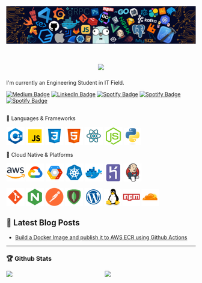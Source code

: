 <img src="./assets/media/header_.png">

<h1 align="center">
  <a href="https://git.io/typing-svg">
    <img src="https://readme-typing-svg.herokuapp.com/?lines=Hello,+There!+👋;This+is+Osman+DURDAĞ....;Nice+to+meet+you!&center=true&size=30">
  </a>
</h1>

I'm currently an Engineering Student in IT Field. </p>



<p> 
<!-- Medium Badge -->
<a href="https://medium.com/@serbis"><img src="https://img.shields.io/badge/-@WINOFFRG-0A0A0A?style=flat-square&amp;labelColor=0A0A0A&amp;logo=Medium&amp;link=https://winoffrg.medium.com/" alt="Medium Badge"></a>
<!-- Linkedin Badge -->
<a href="https://www.linkedin.com/in/serbis/"><img src="https://img.shields.io/badge/-@WINOFFRG-0077B5?style=flat-square&amp;labelColor=0077B5&amp;logo=LinkedIn&amp;link=https://www.linkedin.com/in/WINOFFRG/" alt="LinkedIn Badge"></a>
</a> <a href="https://open.spotify.com/user/1235099575"><img src="https://img.shields.io/badge/-%20Rohan%20Gupta-1ED760?style=flat-square&amp;labelColor=fff&amp;logo=Spotify&amp;link=https://open.spotify.com/user/1235099575" alt="Spotify Badge"></a>
<a href="https://open.spotify.com/user/1235099575"><img src="https://img.shields.io/badge/-%20Rohan%20Gupta-critical?style=flat-square&amp;labelColor=fff&amp;logo=Gmail&amp;link=https://open.spotify.com/user/1235099575" alt="Spotify Badge"></a>
<a href="https://t.me/WINOFFRG"><img src="https://img.shields.io/badge/-@WINOFFRG-blue?style=flat-square&amp;labelColor=blue&amp;logo=Telegram&amp;link=https://t.me/WINOFFRG" alt="Spotify Badge"></a>
</p>




##  

🧿 Languages & Frameworks
<p>
<img src="./assets/c++.svg" alt="C++" width="48" height="48"/>
<img src="./assets/javascript.svg" alt="JavaScript Logo" width="48" height="48"/>
<img src="./assets/css3.svg" alt="CSS" width="48" height="48"/>
<img src="./assets/html-5.svg" alt="HTML" width="48" height="48"/>
<img src="./assets/react.svg" alt="ReactJS" width="49" height="49"/>
<img src="./assets/nodejs.svg" alt="JavaScript Logo" width="48" height="48"/>
<img src="./assets/python-original.svg" alt="ReactJS" width="46" height="46"/>
</p>

🧿 Cloud Native & Platforms
<p>
<img src="./assets/amazon-web-services.svg" alt="Amazon Web Services" width="49" height="49"/>
<img src="./assets/google-cloud.svg" alt="Google Cloud" width="48" height="48"/>
<img src="./assets/google-cloud-platform.svg" alt="Google Cloud Platform" width="48" height="48"/>
<img src="./assets/kubernetes.svg" alt="JavaScript Logo" width="48" height="48"/>
<img src="./assets/docker.svg" alt="JavaScript Logo" width="48" height="48"/>
<img src="./assets/heroku-plain.svg" alt="JavaScript Logo" width="47" height="47"/>
<img src="./assets/jenkins-icon.svg" alt="JavaScript Logo" width="48" height="48"/>

</p>

<p>
<img src="./assets/git.svg" alt="JavaScript Logo" width="48" height="48"/>
<img src="./assets/nginx.svg" alt="JavaScript Logo" width="48" height="48"/>
<img src="./assets/postman.png" alt="JavaScript Logo" width="48" height="48"/>
<img src="./assets/mongodb.svg" alt="JavaScript Logo" width="48" height="48"/>
<img src="./assets/wordpress.svg" alt="JavaScript Logo" width="48" height="48"/>
<img src="./assets/linux-original.svg" alt="JavaScript Logo" width="46" height="46"/>
<img src="./assets/npm.svg" alt="JavaScript Logo" width="46" height="46"/>
<img src="./assets/cloudflare.svg" alt="JavaScript Logo" width="46" height="46"/>

</p>

## 📝 Latest Blog Posts

<!-- BLOG-POST-LIST:START -->
- [Build a Docker Image and publish it to AWS ECR using Github Actions](https://winoffrg.medium.com/build-a-docker-image-and-publish-it-to-aws-ecr-using-github-actions-f20accd774c3)
<!-- BLOG-POST-LIST:END -->

-----

### 🏆 Github Stats

<img  src="https://github-readme-stats.vercel.app/api?username=WINOFFRG&show_assets=true&hide_border=true&theme=dark" width="48%" align="right" >
<img  src="https://github-readme-streak-stats.herokuapp.com/?user=WINOFFRG&theme=dark" width="48%" >
